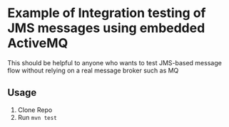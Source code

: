 # Example of Integration testing of JMS messages using embedded ActiveMQ

This should be helpful to anyone who wants to test JMS-based message flow
without relying on a real message broker such as MQ

Usage
-

1. Clone Repo
1. Run `mvn test`